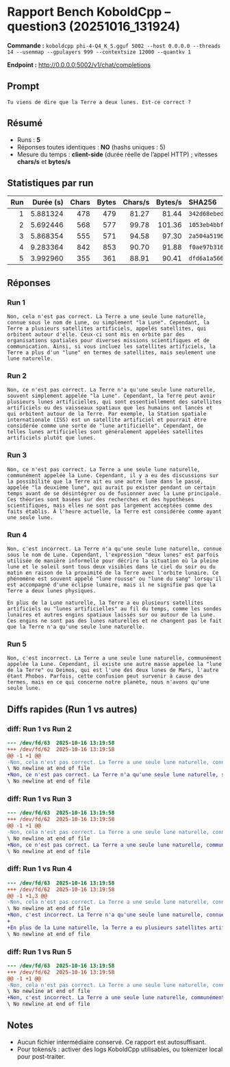 # Rapport Bench KoboldCpp – question3 (20251016_131924)

**Commande :** `koboldcpp phi-4-Q4_K_S.gguf 5002 --host 0.0.0.0 --threads 14 --usemmap --gpulayers 999 --contextsize 12000 --quantkv 1 `

**Endpoint :** http://0.0.0.0:5002/v1/chat/completions

## Prompt

```
Tu viens de dire que la Terre a deux lunes. Est-ce correct ?
```

## Résumé

- Runs : **5**
- Réponses toutes identiques : **NO** (hashs uniques : 5)
- Mesure du temps : **client-side** (durée réelle de l’appel HTTP) ; vitesses **chars/s** et **bytes/s**

## Statistiques par run

| Run | Durée (s) | Chars | Bytes | Chars/s | Bytes/s | SHA256 |
|---:|----------:|------:|------:|-------:|--------:|:------|
| 1 | 5.881324 | 478 | 479 | 81.27 | 81.44 | `342d68ebedc949302e30638df129a25064c2b7271c1de7d3d0d70ca2f2efdf1b` |
| 2 | 5.692446 | 568 | 577 | 99.78 | 101.36 | `1053eb4bbffdf8a5ba7021ccee98e833dbb1c880b0d16bd213eeb40d7fad4053` |
| 3 | 5.868354 | 555 | 571 | 94.58 | 97.30 | `2a504a5196f5cff96b10fcc41f92748d7b1955679e8033525a6cb55aa7c21622` |
| 4 | 9.283364 | 842 | 853 | 90.70 | 91.88 | `f0ae97b3169af6ec736c91c127489a3ffa05dc2ded7eaacf18bf6eefb67a40b9` |
| 5 | 3.992960 | 355 | 361 | 88.91 | 90.41 | `dfd6a1a5661369f0ed4210923f3e51fd53eb7efc2e698c244a0374a1f4695d3b` |

## Réponses

### Run 1

```
Non, cela n'est pas correct. La Terre a une seule lune naturelle, connue sous le nom de Lune, ou simplement "la Lune". Cependant, la Terre a plusieurs satellites artificiels, appelés satellites, qui orbitent autour d'elle. Ceux-ci sont mis en orbite par des organisations spatiales pour diverses missions scientifiques et de communication. Ainsi, si vous incluez les satellites artificiels, la Terre a plus d'un "lune" en termes de satellites, mais seulement une lune naturelle.
```

### Run 2

```
Non, ce n'est pas correct. La Terre n'a qu'une seule lune naturelle, souvent simplement appelée "la Lune". Cependant, la Terre peut avoir plusieurs lunes artificielles, qui sont essentiellement des satellites artificiels ou des vaisseaux spatiaux que les humains ont lancés et qui orbitent autour de la Terre. Par exemple, la Station spatiale internationale (ISS) est un satellite artificiel et pourrait être considérée comme une sorte de "lune artificielle". Cependant, de telles lunes artificielles sont généralement appelées satellites artificiels plutôt que lunes.
```

### Run 3

```
Non, ce n'est pas correct. La Terre a une seule lune naturelle, communément appelée la Lune. Cependant, il y a eu des discussions sur la possibilité que la Terre ait eu une autre lune dans le passé, appelée "la deuxième lune", qui aurait pu exister pendant un certain temps avant de se désintégrer ou de fusionner avec la Lune principale. Ces théories sont basées sur des recherches et des hypothèses scientifiques, mais elles ne sont pas largement acceptées comme des faits établis. À l'heure actuelle, la Terre est considérée comme ayant une seule lune.
```

### Run 4

```
Non, c'est incorrect. La Terre n'a qu'une seule lune naturelle, connue sous le nom de Lune. Cependant, l'expression "deux lunes" est parfois utilisée de manière informelle pour décrire la situation où la pleine lune et le soleil sont tous deux visibles dans le ciel du soir ou du matin en raison de la proximité de la Terre avec l'orbite lunaire. Ce phénomène est souvent appelé "lune rousse" ou "lune du sang" lorsqu'il est accompagné d'une éclipse lunaire, mais il ne signifie pas que la Terre a deux lunes physiques.

En plus de la Lune naturelle, la Terre a eu plusieurs satellites artificiels ou "lunes artificielles" au fil du temps, comme les sondes lunaires et autres engins spatiaux laissés sur ou autour de la Lune. Ces engins ne sont pas des lunes naturelles et ne changent pas le fait que la Terre n'a qu'une seule lune naturelle.
```

### Run 5

```
Non, c'est incorrect. La Terre a une seule lune naturelle, communément appelée la Lune. Cependant, il existe une autre masse appelée la "lune de la Terre" ou Deimos, qui est l'une des deux lunes de Mars, l'autre étant Phobos. Parfois, cette confusion peut survenir à cause des termes, mais en ce qui concerne notre planète, nous n'avons qu'une seule lune.
```

## Diffs rapides (Run 1 vs autres)

### diff: Run 1 vs Run 2

```diff
--- /dev/fd/63	2025-10-16 13:19:58
+++ /dev/fd/62	2025-10-16 13:19:58
@@ -1 +1 @@
-Non, cela n'est pas correct. La Terre a une seule lune naturelle, connue sous le nom de Lune, ou simplement "la Lune". Cependant, la Terre a plusieurs satellites artificiels, appelés satellites, qui orbitent autour d'elle. Ceux-ci sont mis en orbite par des organisations spatiales pour diverses missions scientifiques et de communication. Ainsi, si vous incluez les satellites artificiels, la Terre a plus d'un "lune" en termes de satellites, mais seulement une lune naturelle.
\ No newline at end of file
+Non, ce n'est pas correct. La Terre n'a qu'une seule lune naturelle, souvent simplement appelée "la Lune". Cependant, la Terre peut avoir plusieurs lunes artificielles, qui sont essentiellement des satellites artificiels ou des vaisseaux spatiaux que les humains ont lancés et qui orbitent autour de la Terre. Par exemple, la Station spatiale internationale (ISS) est un satellite artificiel et pourrait être considérée comme une sorte de "lune artificielle". Cependant, de telles lunes artificielles sont généralement appelées satellites artificiels plutôt que lunes.
\ No newline at end of file
```

### diff: Run 1 vs Run 3

```diff
--- /dev/fd/63	2025-10-16 13:19:58
+++ /dev/fd/62	2025-10-16 13:19:58
@@ -1 +1 @@
-Non, cela n'est pas correct. La Terre a une seule lune naturelle, connue sous le nom de Lune, ou simplement "la Lune". Cependant, la Terre a plusieurs satellites artificiels, appelés satellites, qui orbitent autour d'elle. Ceux-ci sont mis en orbite par des organisations spatiales pour diverses missions scientifiques et de communication. Ainsi, si vous incluez les satellites artificiels, la Terre a plus d'un "lune" en termes de satellites, mais seulement une lune naturelle.
\ No newline at end of file
+Non, ce n'est pas correct. La Terre a une seule lune naturelle, communément appelée la Lune. Cependant, il y a eu des discussions sur la possibilité que la Terre ait eu une autre lune dans le passé, appelée "la deuxième lune", qui aurait pu exister pendant un certain temps avant de se désintégrer ou de fusionner avec la Lune principale. Ces théories sont basées sur des recherches et des hypothèses scientifiques, mais elles ne sont pas largement acceptées comme des faits établis. À l'heure actuelle, la Terre est considérée comme ayant une seule lune.
\ No newline at end of file
```

### diff: Run 1 vs Run 4

```diff
--- /dev/fd/63	2025-10-16 13:19:58
+++ /dev/fd/62	2025-10-16 13:19:58
@@ -1 +1,3 @@
-Non, cela n'est pas correct. La Terre a une seule lune naturelle, connue sous le nom de Lune, ou simplement "la Lune". Cependant, la Terre a plusieurs satellites artificiels, appelés satellites, qui orbitent autour d'elle. Ceux-ci sont mis en orbite par des organisations spatiales pour diverses missions scientifiques et de communication. Ainsi, si vous incluez les satellites artificiels, la Terre a plus d'un "lune" en termes de satellites, mais seulement une lune naturelle.
\ No newline at end of file
+Non, c'est incorrect. La Terre n'a qu'une seule lune naturelle, connue sous le nom de Lune. Cependant, l'expression "deux lunes" est parfois utilisée de manière informelle pour décrire la situation où la pleine lune et le soleil sont tous deux visibles dans le ciel du soir ou du matin en raison de la proximité de la Terre avec l'orbite lunaire. Ce phénomène est souvent appelé "lune rousse" ou "lune du sang" lorsqu'il est accompagné d'une éclipse lunaire, mais il ne signifie pas que la Terre a deux lunes physiques.
+
+En plus de la Lune naturelle, la Terre a eu plusieurs satellites artificiels ou "lunes artificielles" au fil du temps, comme les sondes lunaires et autres engins spatiaux laissés sur ou autour de la Lune. Ces engins ne sont pas des lunes naturelles et ne changent pas le fait que la Terre n'a qu'une seule lune naturelle.
\ No newline at end of file
```

### diff: Run 1 vs Run 5

```diff
--- /dev/fd/63	2025-10-16 13:19:58
+++ /dev/fd/62	2025-10-16 13:19:58
@@ -1 +1 @@
-Non, cela n'est pas correct. La Terre a une seule lune naturelle, connue sous le nom de Lune, ou simplement "la Lune". Cependant, la Terre a plusieurs satellites artificiels, appelés satellites, qui orbitent autour d'elle. Ceux-ci sont mis en orbite par des organisations spatiales pour diverses missions scientifiques et de communication. Ainsi, si vous incluez les satellites artificiels, la Terre a plus d'un "lune" en termes de satellites, mais seulement une lune naturelle.
\ No newline at end of file
+Non, c'est incorrect. La Terre a une seule lune naturelle, communément appelée la Lune. Cependant, il existe une autre masse appelée la "lune de la Terre" ou Deimos, qui est l'une des deux lunes de Mars, l'autre étant Phobos. Parfois, cette confusion peut survenir à cause des termes, mais en ce qui concerne notre planète, nous n'avons qu'une seule lune.
\ No newline at end of file
```

## Notes
- Aucun fichier intermédiaire conservé. Ce rapport est autosuffisant.
- Pour tokens/s : activer des logs KoboldCpp utilisables, ou tokenizer local pour post-traiter.
